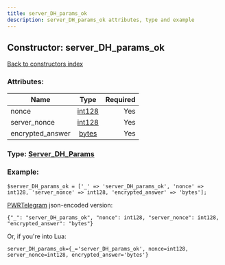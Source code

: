 ```yaml
---
title: server_DH_params_ok
description: server_DH_params_ok attributes, type and example
---
```

## Constructor: server\_DH\_params\_ok  
[Back to constructors index](index.md)



### Attributes:

| Name     |    Type       | Required |
|----------|:-------------:|---------:|
|nonce|[int128](../types/int128.md) | Yes|
|server\_nonce|[int128](../types/int128.md) | Yes|
|encrypted\_answer|[bytes](../types/bytes.md) | Yes|



### Type: [Server\_DH\_Params](../types/Server_DH_Params.md)


### Example:

```
$server_DH_params_ok = ['_' => 'server_DH_params_ok', 'nonce' => int128, 'server_nonce' => int128, 'encrypted_answer' => 'bytes'];
```  

[PWRTelegram](https://pwrtelegram.xyz) json-encoded version:

```
{"_": "server_DH_params_ok", "nonce": int128, "server_nonce": int128, "encrypted_answer": "bytes"}
```


Or, if you're into Lua:  


```
server_DH_params_ok={_='server_DH_params_ok', nonce=int128, server_nonce=int128, encrypted_answer='bytes'}

```


